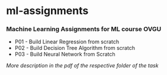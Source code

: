 # ml-assignments
<h3>Machine Learning Assignments for ML course OVGU</h3>

<ul>
<li>P01 - Build Linear Regression from scratch </li>
<li>P02 - Build Decision Tree Algorithm from scratch </li>
<li>P03 - Build Neural Network from Scratch  </li>
</ul>

<i>More description in the pdf of the respective folder of the task</i>
